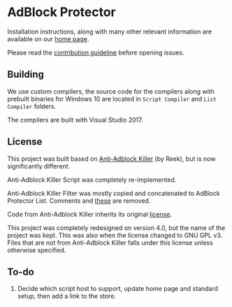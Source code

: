 # AdBlock Protector

Installation instructions, along with many other relevant information are available on our 
[home page](http://jspenguin2017.github.io/AdBlockProtector/). 

Please read the [contribution guideline](https://github.com/jspenguin2017/AdBlockProtector/blob/master/CONTRIBUTING.MD) 
before opening issues. 

## Building

We use custom compilers, the source code for the compilers along with prebuilt binaries for Windows 10 are 
located in `Script Compiler` and `List Compiler` folders. 

The compilers are built with Visual Studio 2017. 

## License

This project was built based on [Anti-Adblock Killer](https://github.com/reek/anti-adblock-killer) (by Reek), 
but is now significantly different. 

Anti-Adblock Killer Script was completely re-implemented. 

Anti-Adblock Killer Filter was mostly copied and concatenated to AdBlock Protector List. Comments and 
[these](../master/List%20Compiler/Remove.txt) are removed. 

Code from Anti-Adblock Killer inherits its original [license](https://github.com/reek/anti-adblock-killer/blob/master/LICENSE). 

This project was completely redesigned on version 4.0, but the name of the project was kept. This was also when the license 
changed to GNU GPL v3. Files that are not from Anti-Adblock Killer falls under this license unless otherwise specified. 

## To-do

1. Decide which script host to support, update home page and standard setup, then add a link to the store. 
